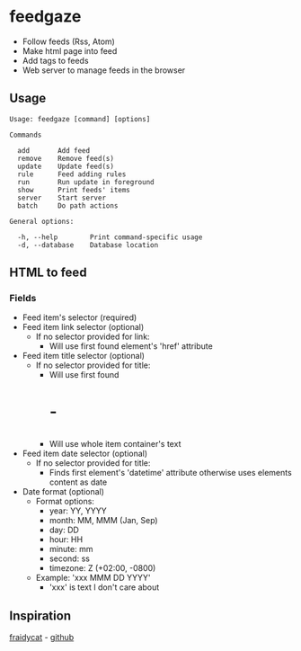 # feedgaze
- Follow feeds (Rss, Atom)
- Make html page into feed
- Add tags to feeds
- Web server to manage feeds in the browser


## Usage
```
Usage: feedgaze [command] [options]

Commands

  add       Add feed
  remove    Remove feed(s)
  update    Update feed(s)
  rule      Feed adding rules
  run       Run update in foreground
  show      Print feeds' items
  server    Start server
  batch     Do path actions

General options:

  -h, --help        Print command-specific usage
  -d, --database    Database location
```


## HTML to feed
### Fields
- Feed item's selector (required)
- Feed item link selector (optional)
  - If no selector provided for link:
    - Will use first found <a> element's 'href' attribute
- Feed item title selector (optional)
  - If no selector provided for title:
    - Will use first found <h1>-<h6>
    - Will use whole item container's text 
- Feed item date selector (optional)
  - If no selector provided for title:
    - Finds first <time> element's 'datetime' attribute otherwise uses <time> elements content as date
- Date format (optional)
  - Format options:
    - year: YY, YYYY
    - month: MM, MMM (Jan, Sep)
    - day: DD
    - hour: HH
    - minute: mm
    - second: ss
    - timezone: Z (+02:00, -0800)
  - Example: 'xxx MMM DD YYYY'
    - 'xxx' is text I don't care about


## Inspiration
[fraidycat](https://fraidyc.at/) - [github](https://github.com/kickscondor/fraidycat)

